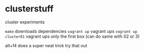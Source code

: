 # clusterstuff

cluster experiments

`make` downloads dependencies
`vagrant up` vagrant ups
`vagrant up cluster01` vagrant ups only the first box (can do same with 02 or 3)

alt+f4 does a super neat trick try that out
